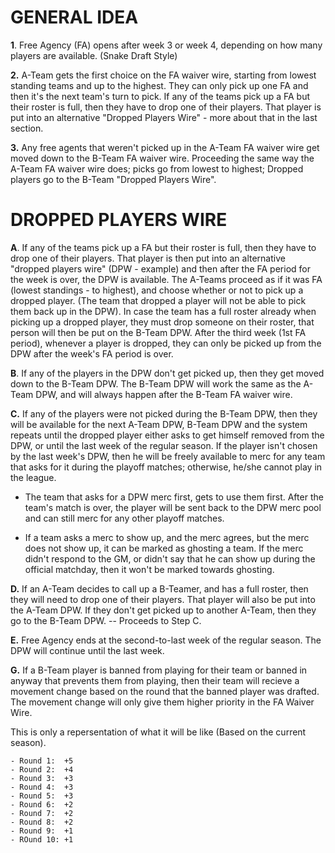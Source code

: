 **GENERAL IDEA**
===================================================================================================================================================================================

**1**. Free Agency (FA) opens after week 3 or week 4, depending on how many players are available. (Snake Draft Style)

**2.** A-Team gets the first choice on the FA waiver wire, starting from lowest standing teams and up to the highest. They can only pick up one FA and then it's the next team's turn to pick. If any of the teams pick up a FA but their roster is full, then they have to drop one of their players. That player is put into an alternative "Dropped Players Wire" - more about that in the last section.

**3.** Any free agents that weren't picked up in the A-Team FA waiver wire get moved down to the B-Team FA waiver wire. Proceeding the same way the A-Team FA waiver wire does; picks go from lowest to highest; Dropped players go to the B-Team "Dropped Players Wire".



**DROPPED PLAYERS WIRE**
===================================================================================================================================================================================


**A**.   If any of the teams pick up a FA but their roster is full, then they have to drop one of their players. That player is then 
     put into an alternative "dropped players wire" (DPW - example) and then after the FA period for the week is over, the DPW is available. 
     The A-Teams proceed as if it was FA (lowest standings - to highest), and choose whether or not to pick up a dropped player.
     (The team that dropped a player will not be able to pick them back up in the DPW). In case the team has a full 
     roster already when picking up a dropped player, they must drop someone on their roster, that person will then be put on the B-Team DPW.
     After the third week (1st FA period), whenever a player is dropped, they can only be picked up from the DPW after the week's FA period is over.

**B**.   If any of the players in the DPW don't get picked up, then they get moved down to the B-Team DPW. 
     The B-Team DPW will work the same as the A-Team DPW, and will always happen after the B-Team FA waiver wire.

**C.**   If any of the players were not picked during the B-Team DPW, then they will be available for the next A-Team DPW, B-Team DPW and the system repeats until the dropped player either asks to get himself removed from the DPW, or until the last week of the regular season. If the player isn't chosen by the last week's DPW, then he will be freely available to merc for any team that asks for it during the playoff matches; otherwise, he/she cannot play in the league.
     
  - The team that asks for a DPW merc first, gets to use them first. After the team's match is over, the player will be sent back to the DPW merc pool and can still merc            for any other playoff matches.

  - If a team asks a merc to show up, and the merc agrees, but the merc does not show up, it can be marked as ghosting a team. If the merc didn't respond to the GM, or  didn't say that he can show up during the official matchday, then it won't be marked towards ghosting. 

**D.**   If an A-Team decides to call up a B-Teamer, and has a full roster, then they will need to drop one of their players. That player will also be put into the A-Team DPW. If they don't get picked up to another A-Team, then they go to the B-Team DPW. -- Proceeds to Step C.

**E.**   Free Agency ends at the second-to-last week of the regular season. The DPW will continue until the last week.

**G.**   If a B-Team player is banned from playing for their team or banned in anyway that prevents them from playing, then their team will recieve a movement change based on the round that the banned player was drafted. The movement change will only give them higher priority in the FA Waiver Wire.

This is only a repersentation of what it will be like (Based on the current season). 

    - Round 1:  +5 
    - Round 2:  +4
    - Round 3:  +3
    - Round 4:  +3
    - Round 5:  +3
    - Round 6:  +2
    - Round 7:  +2
    - Round 8:  +2
    - Round 9:  +1
    - ROund 10: +1



